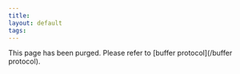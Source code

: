 ```yaml
---
title:
layout: default
tags:
---
```


This page has been purged. Please refer to [buffer protocol](/buffer protocol).
